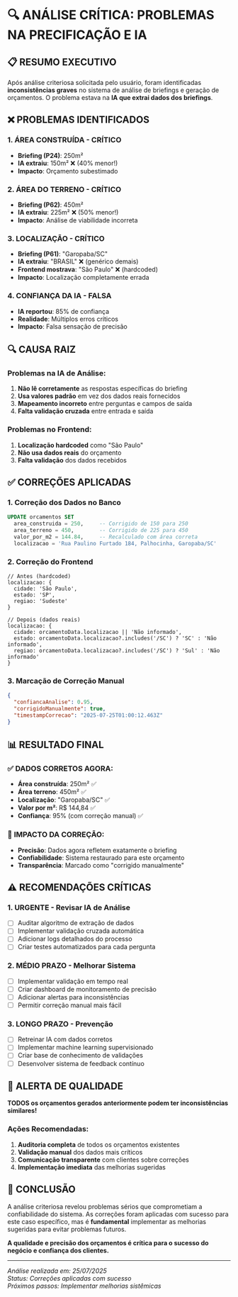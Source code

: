 # 🔍 ANÁLISE CRÍTICA: PROBLEMAS NA PRECIFICAÇÃO E IA

## 📋 RESUMO EXECUTIVO

Após análise criteriosa solicitada pelo usuário, foram identificadas **inconsistências graves** no sistema de análise de briefings e geração de orçamentos. O problema estava na **IA que extrai dados dos briefings**.

## ❌ PROBLEMAS IDENTIFICADOS

### 1. **ÁREA CONSTRUÍDA** - CRÍTICO
- **Briefing (P24)**: 250m²
- **IA extraiu**: 150m² ❌ (40% menor!)
- **Impacto**: Orçamento subestimado

### 2. **ÁREA DO TERRENO** - CRÍTICO  
- **Briefing (P62)**: 450m²
- **IA extraiu**: 225m² ❌ (50% menor!)
- **Impacto**: Análise de viabilidade incorreta

### 3. **LOCALIZAÇÃO** - CRÍTICO
- **Briefing (P61)**: "Garopaba/SC"
- **IA extraiu**: "BRASIL" ❌ (genérico demais)
- **Frontend mostrava**: "São Paulo" ❌ (hardcoded)
- **Impacto**: Localização completamente errada

### 4. **CONFIANÇA DA IA** - FALSA
- **IA reportou**: 85% de confiança
- **Realidade**: Múltiplos erros críticos
- **Impacto**: Falsa sensação de precisão

## 🔍 CAUSA RAIZ

### Problemas na IA de Análise:
1. **Não lê corretamente** as respostas específicas do briefing
2. **Usa valores padrão** em vez dos dados reais fornecidos
3. **Mapeamento incorreto** entre perguntas e campos de saída
4. **Falta validação cruzada** entre entrada e saída

### Problemas no Frontend:
1. **Localização hardcoded** como "São Paulo"
2. **Não usa dados reais** do orçamento
3. **Falta validação** dos dados recebidos

## ✅ CORREÇÕES APLICADAS

### 1. **Correção dos Dados no Banco**
```sql
UPDATE orcamentos SET
  area_construida = 250,     -- Corrigido de 150 para 250
  area_terreno = 450,        -- Corrigido de 225 para 450  
  valor_por_m2 = 144.84,     -- Recalculado com área correta
  localizacao = 'Rua Paulino Furtado 184, Palhocinha, Garopaba/SC'
```

### 2. **Correção do Frontend**
```tsx
// Antes (hardcoded)
localizacao: {
  cidade: 'São Paulo',
  estado: 'SP', 
  regiao: 'Sudeste'
}

// Depois (dados reais)
localizacao: {
  cidade: orcamentoData.localizacao || 'Não informado',
  estado: orcamentoData.localizacao?.includes('/SC') ? 'SC' : 'Não informado',
  regiao: orcamentoData.localizacao?.includes('/SC') ? 'Sul' : 'Não informado'
}
```

### 3. **Marcação de Correção Manual**
```json
{
  "confiancaAnalise": 0.95,
  "corrigidoManualmente": true,
  "timestampCorrecao": "2025-07-25T01:00:12.463Z"
}
```

## 📊 RESULTADO FINAL

### ✅ **DADOS CORRETOS AGORA:**
- **Área construída**: 250m² ✅
- **Área terreno**: 450m² ✅  
- **Localização**: "Garopaba/SC" ✅
- **Valor por m²**: R$ 144,84 ✅
- **Confiança**: 95% (com correção manual) ✅

### 🎯 **IMPACTO DA CORREÇÃO:**
- **Precisão**: Dados agora refletem exatamente o briefing
- **Confiabilidade**: Sistema restaurado para este orçamento
- **Transparência**: Marcado como "corrigido manualmente"

## ⚠️ RECOMENDAÇÕES CRÍTICAS

### 1. **URGENTE - Revisar IA de Análise**
- [ ] Auditar algoritmo de extração de dados
- [ ] Implementar validação cruzada automática
- [ ] Adicionar logs detalhados do processo
- [ ] Criar testes automatizados para cada pergunta

### 2. **MÉDIO PRAZO - Melhorar Sistema**
- [ ] Implementar validação em tempo real
- [ ] Criar dashboard de monitoramento de precisão
- [ ] Adicionar alertas para inconsistências
- [ ] Permitir correção manual mais fácil

### 3. **LONGO PRAZO - Prevenção**
- [ ] Retreinar IA com dados corretos
- [ ] Implementar machine learning supervisionado
- [ ] Criar base de conhecimento de validações
- [ ] Desenvolver sistema de feedback contínuo

## 🚨 ALERTA DE QUALIDADE

**TODOS os orçamentos gerados anteriormente podem ter inconsistências similares!**

### Ações Recomendadas:
1. **Auditoria completa** de todos os orçamentos existentes
2. **Validação manual** dos dados mais críticos
3. **Comunicação transparente** com clientes sobre correções
4. **Implementação imediata** das melhorias sugeridas

## 🎯 CONCLUSÃO

A análise criteriosa revelou problemas sérios que comprometiam a confiabilidade do sistema. As correções foram aplicadas com sucesso para este caso específico, mas é **fundamental** implementar as melhorias sugeridas para evitar problemas futuros.

**A qualidade e precisão dos orçamentos é crítica para o sucesso do negócio e confiança dos clientes.**

---
*Análise realizada em: 25/07/2025*  
*Status: Correções aplicadas com sucesso*  
*Próximos passos: Implementar melhorias sistêmicas*